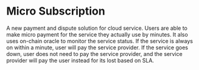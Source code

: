 # Micro Subscription

A new payment and dispute solution for cloud service. Users are able to make micro payment for the service they actually use by minutes. It also uses on-chain oracle to monitor the service status. If the service is always on within a minute, user will pay the service provider. If the service goes down, user does not need to pay the service provider, and the service provider will pay the user instead for its lost based on SLA.
